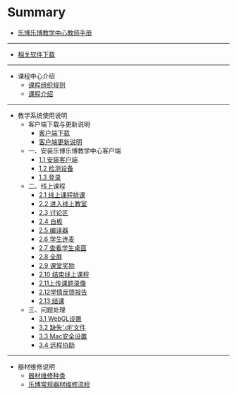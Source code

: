 # Summary

* [乐博乐博教学中心教师手册](README.md)

-----
* [相关软件下载](软件下载.md)

-----
* 课程中心介绍
    * [课程组织规则](part5/课程组织规则.md)
    * [课程介绍](part5/课程介绍.md)

-----
* 教学系统使用说明
    * 客户端下载与更新说明
        * [客户端下载](part0/客户端下载.md)
        * [客户端更新说明](part0/客户端更新说明.md)
    * 一、安装乐博乐博教学中心客户端
        * [1.1 安装客户端](part1/1.1安装客户端.md)
        * [1.2 检测设备](part1/1.2检测设备.md)
        * [1.3 登录](part1/1.3登录.md)
    * 二、线上课程
        * [2.1 线上课程排课](part2/2.1线上课程排课.md)
        * [2.2 进入线上教室](part2/2.2进入线上教室.md)
        * [2.3 讨论区](part2/2.3讨论区.md)
        * [2.4 白板](part2/2.4白板.md)
        * [2.5 编译器](part2/2.5编译器.md)
        * [2.6 学生连麦](part2/2.6学生连麦.md)
        * [2.7 查看学生桌面](part2/2.7查看学生桌面.md)
        * [2.8 全屏](part2/2.8全屏.md)
        * [2.9 课堂奖励](part2/2.9课堂奖励.md)
        * [2.10 结束线上课程](part2/2.10结束线上课程.md)
        * [2.11上传课题录像](part2/2.11上传课题录像.md)
        * [2.12学情反馈报告](part2/2.12学情反馈报告.md)
        * [2.13 结课](part2/2.13结课.md)
    * 三、问题处理
        * [3.1 WebGL设置](part3/3.1WebGL设置.md)
        * [3.2 缺失‘.dll’文件](part3/3.2缺失‘.dll’文件.md)
        * [3.3 Mac安全设置](part3/3.3Mac安全设置.md)
        * [3.4 远程协助](part3/3.4远程协助.md)

-----
* 器材维修说明
    * [器材维修种类](part4/4.1器材维修种类.md)
    * [乐博常规器材维修流程](part4/4.2乐博常规器材维修流程.md)

